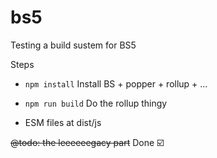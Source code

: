 # bs5

Testing a build sustem for BS5

Steps
- `npm install` Install BS + popper + rollup + ...

- `npm run build` Do the rollup thingy

- ESM files at dist/js

~~@todo: the leeeeeegacy part~~ Done ☑️
